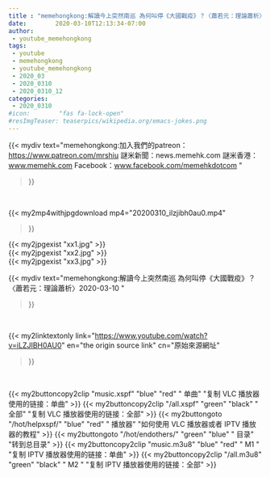 ```yaml
---
title : "memehongkong:解讀今上突然南巡 為何叫停《大國戰疫》？〈蕭若元：理論蕭析〉2020-03-10 "
date:        2020-03-10T12:13:34-07:00
author:
 - youtube_memehongkong
tags:
 - youtube
 - memehongkong
 - youtube_memehongkong
 - 2020_03
 - 2020_0310
 - 2020_0310_12
categories:
 - 2020_0310
#icon:        "fas fa-lock-open"
#resImgTeaser: teaserpics/wikipedia.org/emacs-jokes.png
---
```


{{< mydiv text="memehongkong:加入我們的patreon：https://www.patreon.com/mrshiu 謎米新聞：news.memehk.com 謎米香港： www.memehk.com Facebook：www.facebook.com/memehkdotcom "
>}}
<br>


{{< my2mp4withjpgdownload mp4="20200310_ilzjibh0au0.mp4"
>}}

{{< my2jpgexist "xx1.jpg" >}}<br>
{{< my2jpgexist "xx2.jpg" >}}<br>
{{< my2jpgexist "xx3.jpg" >}}<br>



{{< mydiv text="memehongkong:解讀今上突然南巡 為何叫停《大國戰疫》？〈蕭若元：理論蕭析〉2020-03-10 "
>}}
<br>

{{< my2linktextonly link="https://www.youtube.com/watch?v=iLZJIBH0AU0"
en="the origin source link" cn="原始來源網址"
>}}


<br>

{{< my2buttoncopy2clip "music.xspf"        "blue"   "red"    " 单曲"  "复制 VLC 播放器使用的链接：单曲" >}} {{< my2buttoncopy2clip "/all.xspf"         "green"  "black"  " 全部"  "复制 VLC 播放器使用的链接：全部" >}} {{< my2buttongoto      "/hot/helpxspf/"    "blue"   "red"    " 播放器" "如何使用 VLC 播放器或者 IPTV 播放器的教程" >}} {{< my2buttongoto      "/hot/endothers/"   "green"  "blue"   " 目录"   "转到总目录" >}} {{< my2buttoncopy2clip "music.m3u8"        "blue"   "red"    " M1 "    "复制 IPTV 播放器使用的链接：单曲" >}} {{< my2buttoncopy2clip "/all.m3u8"         "green"  "black"  " M2 "    "复制 IPTV 播放器使用的链接：全部" >}} 
